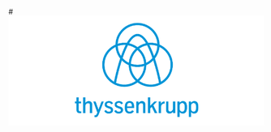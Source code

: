 #![ThyssenKrupp](https://raw.githubusercontent.com/fator7/tke/master/img/Thyssenkrupp_AG_Logo_2015.svg.png?token=AFCNzteTdme914HaPYe8656yfVALQ8Pjks5W6sS_wA%3D%3D)
